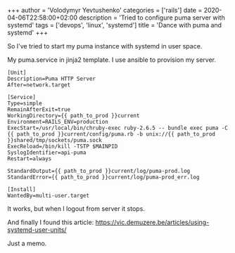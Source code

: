 +++
author = 'Volodymyr Yevtushenko'
categories = ['rails']
date = 2020-04-06T22:58:00+02:00
description = 'Tried to configure puma server with systemd'
tags = ['devops', 'linux', 'systemd']
title = 'Dance with puma and systemd'
+++

So I've tried to start my puma instance with systemd in user space.

My puma.service in jinja2 template. I use ansible to provision my server.

```systemd
[Unit]
Description=Puma HTTP Server
After=network.target

[Service]
Type=simple
RemainAfterExit=true
WorkingDirectory={{ path_to_prod }}current
Environment=RAILS_ENV=production
ExecStart=/usr/local/bin/chruby-exec ruby-2.6.5 -- bundle exec puma -C {{ path_to_prod }}current/config/puma.rb -b unix://{{ path_to_prod }}shared/tmp/sockets/puma.sock
ExecReload=/bin/kill -TSTP $MAINPID
SyslogIdentifier=api-puma
Restart=always

StandardOutput={{ path_to_prod }}current/log/puma-prod.log
StandardError={{ path_to_prod }}current/log/puma-prod_err.log

[Install]
WantedBy=multi-user.target
```

It works, but when I logout from server it stops.

And finally I found this article: https://vic.demuzere.be/articles/using-systemd-user-units/

Just a memo.
